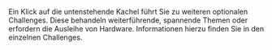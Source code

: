 

Ein Klick auf die untenstehende Kachel führt Sie zu weiteren optionalen Challenges. Diese behandeln weiterführende, spannende Themen oder erfordern die Ausleihe von Hardware. Informationen hierzu finden Sie in den einzelnen Challenges.